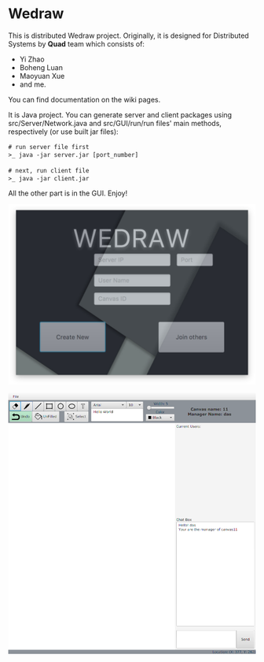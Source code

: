 # Wedraw
This is distributed Wedraw project. Originally, it is designed for Distributed Systems by **Quad** team which consists of:
- Yi Zhao
- Boheng Luan
- Maoyuan Xue
- and me.

You can find documentation on the wiki pages.

It is Java project. You can generate server and client packages using src/Server/Network.java and src/GUI/run/run files' main methods, respectively (or use built jar files):

    # run server file first
    >_ java -jar server.jar [port_number]

    # next, run client file
    >_ java -jar client.jar

All the other part is in the GUI. Enjoy!

![Login Page](https://github.com/bahriddin/wedraw/blob/master/blob/img/login.png)

![Main Window](https://github.com/bahriddin/wedraw/blob/master/blob/img/wedraw.png)
